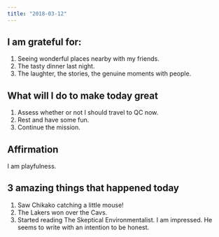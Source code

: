 ```yaml
---
title: "2018-03-12"
---
```

## I am grateful for:
1. Seeing wonderful places nearby with my friends.
2. The tasty dinner last night.
3. The laughter, the stories, the genuine moments with people.

## What will I do to make today great

1.  Assess whether or not I should travel to QC now.
2.  Rest and have some fun.
3.  Continue the mission.

## Affirmation

I am playfulness.

## 3 amazing things that happened today

1.  Saw Chikako catching a little mouse!
2.  The Lakers won over the Cavs.
3.  Started reading The Skeptical Environmentalist. I am impressed. He seems to write with an intention to be honest.